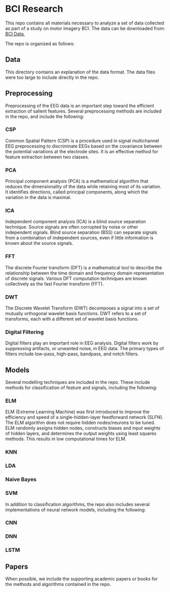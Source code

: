 # BCI Research

This repo contains all materials necessary to analyze a set of data collected as part of a study on motor imagery BCI. The data can be downloaded from: [BCI Data](https://figshare.com/collections/A_large_electroencephalographic_motor_imagery_dataset_for_electroencephalographic_brain_computer_interfaces/3917698),

The repo is organized as follows:

## Data
This directory contains an explanation of the data format. The data files were too large to include directly in the repo.

## Preprocessing
Preprocessing of the EEG data is an important step toward the efficient extraction of salient features. Several preprocessing methods are included in the repo, and include the following:

### CSP
Common Spatial Pattern (CSP) is a procedure used in signal multichannel EEG preprocessing to discriminate EEGs based on the covariance between the potential variations at the electrode sites. It is an effective method for feature extraction between two classes.

### PCA
Principal component analysis (PCA) is a mathematical algorithm that reduces the dimensionality of the data while retaining most of its variation. It identifies directions, called principal components, along which the variation in the data is maximal.

### ICA
Independent component analysis (ICA) is a blind source separation technique.  Source signals are often corrupted by noise or other independent signals. Blind source separation (BSS) can separate signals from a combination of independent sources, even if little information is known about the source signals. 

### FFT
The discrete Fourier transform (DFT) is a mathematical tool to describe the relationship between the time domain and frequency domain representation of discrete signals. Various DFT computation techniques are known collectively as the fast Fourier transform (FFT). 

### DWT
The Discrete Wavelet Transform (DWT) decomposes a signal into a set of mutually orthogonal wavelet basis functions. DWT refers to a set of transforms, each with a different set of wavelet basis functions.

### Digital Filtering
Digital filters play an important role in EEG analysis. Digital filters work by suppressing artifacts, or unwanted noise, in EEG data. The primary types of filters include low-pass, high-pass, bandpass, and notch filters. 

## Models
Several modelling techniques are included in the repo. These include methods for classification of feature and signals, including the following:

### ELM
ELM (Extreme Learning Machine) was first introduced to improve the efficiency and speed of a single-hidden-layer feedforward network (SLFN). The ELM algorithm does not require hidden nodes/neurons to be tuned. ELM randomly assigns hidden nodes, constructs biases and input weights of hidden layers, and determines the output weights using least squares methods. This results in low computational times for ELM.

### KNN

### LDA

### Naive Bayes

### SVM

In addition to classification algorithms, the repo also includes several implementations of neural network models, including the following:

### CNN

### DNN

### LSTM
 

## Papers
When possible, we include the supporting academic papers or books for the methods and algorithms contained in the repo.
